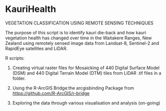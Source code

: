 # KauriHealth
VEGETATION CLASSIFICATION USING REMOTE SENSING TECHNIQUES

The purpose of this script is to identify kauri die-back and how kauri vegetation health has changed over time in the Waitakere Ranges, New Zealand using remotely sensed image data from Landsat-8, Sentinel-2 and RapidEye satellites and LiDAR. 

R scripts: 

1) Creating virtual raster files for Mosaicking of 440 Digital Surface Model (DSM) and 440 Digital Terrain Model (DTM) tiles from LiDAR .tif files in a folder. 

2) Using the R-ArcGIS Bridge:the arcgisbinding Package from https://github.com/R-ArcGIS/r-bridge

3) Exploring the data through various visualisation and analysis (on-going) 
